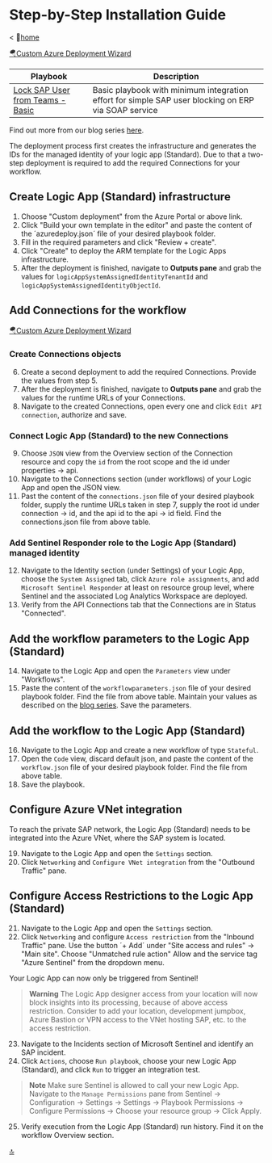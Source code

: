 # Step-by-Step Installation Guide

< 🏡[home](../README.md)

[🪂Custom Azure Deployment Wizard](https://portal.azure.com/?feature.customportal=false#create/Microsoft.Template)

| Playbook | Description |
| --- | --- |
| [Lock SAP User from Teams - Basic](./Basic-SAPLockUser-STD/) | Basic playbook with minimum integration effort for simple SAP user blocking on ERP via SOAP service |

Find out more from our blog series [here](https://blogs.sap.com/2023/05/22/from-zero-to-hero-security-coverage-with-microsoft-sentinel-for-your-critical-sap-security-signals-blog-series/).

The deployment process first creates the infrastructure and generates the IDs for the managed identity of your logic app (Standard). Due to that a two-step deployment is required to add the required Connections for your workflow.

## Create Logic App (Standard) infrastructure

1. Choose "Custom deployment" from the Azure Portal or above link.
2. Click "Build your own template in the editor" and paste the content of the ´azuredeploy.json´ file of your desired playbook folder.
3. Fill in the required parameters and click "Review + create".
4. Click "Create" to deploy the ARM template for the Logic Apps infrastructure.
5. After the deployment is finished, navigate to **Outputs pane** and grab the values for `logicAppSystemAssignedIdentityTenantId` and `logicAppSystemAssignedIdentityObjectId`.

## Add Connections for the workflow

[🪂Custom Azure Deployment Wizard](https://portal.azure.com/?feature.customportal=false#create/Microsoft.Template)

### Create Connections objects

6. Create a second deployment to add the required Connections. Provide the values from step 5.
7. After the deployment is finished, navigate to **Outputs pane** and grab the values for the runtime URLs of your Connections.
8. Navigate to the created Connections, open every one and click `Edit API connection`, authorize and save.

### Connect Logic App (Standard) to the new Connections

9. Choose `JSON` view from the Overview section of the Connection resource and copy the `id` from the root scope and the id under properties -> api.
10. Navigate to the Connections section (under workflows) of your Logic App and open the JSON view.
11. Past the content of the `connections.json` file of your desired playbook folder, supply the runtime URLs taken in step 7, supply the root id under connection -> id, and the api id to the api -> id field. Find the connections.json file from above table.

### Add Sentinel Responder role to the Logic App (Standard) managed identity

12. Navigate to the Identity section (under Settings) of your Logic App, choose the `System Assigned` tab, click `Azure role assignments`, and add `Microsoft Sentinel Responder` at least on resource group level, where Sentinel and the associated Log Analytics Workspace are deployed.
13. Verify from the API Connections tab that the Connections are in Status "Connected".

## Add the workflow parameters to the Logic App (Standard)

14. Navigate to the Logic App and open the `Parameters` view under "Workflows".
15. Paste the content of the `workflowparameters.json` file of your desired playbook folder. Find the file from above table. Maintain your values as described on the [blog series](https://blogs.sap.com/2023/05/22/from-zero-to-hero-security-coverage-with-microsoft-sentinel-for-your-critical-sap-security-signals-youre-gonna-hear-me-soar-part-1/). Save the parameters.

## Add the workflow to the Logic App (Standard)

16. Navigate to the Logic App and create a new workflow of type `Stateful`.
17. Open the `Code` view, discard default json, and paste the content of the `workflow.json` file of your desired playbook folder. Find the file from above table.
18. Save the playbook.

## Configure Azure VNet integration

To reach the private SAP network, the Logic App (Standard) needs to be integrated into the Azure VNet, where the SAP system is located.

19. Navigate to the Logic App and open the `Settings` section.
20. Click `Networking` and `Configure VNet integration` from the "Outbound Traffic" pane.

## Configure Access Restrictions to the Logic App (Standard)

21. Navigate to the Logic App and open the `Settings` section.
22. Click `Networking` and configure `Access restriction` from the "Inbound Traffic" pane. Use the button ´+ Add´ under "Site access and rules" -> "Main site". Choose "Unmatched rule action" Allow and the service tag "Azure Sentinel" from the dropdown menu.

Your Logic App can now only be triggered from Sentinel!

> **Warning**
> The Logic App designer access from your location will now block insights into its processing, because of above access restriction. Consider to add your location, development jumpbox, Azure Bastion or VPN access to the VNet hosting SAP, etc. to the access restriction.

23. Navigate to the Incidents section of Microsoft Sentinel and identify an SAP incident.
24. Click `Actions`, choose `Run playbook`, choose your new Logic App (Standard), and click `Run` to trigger an integration test.

> **Note**
> Make sure Sentinel is allowed to call your new Logic App. Navigate to the `Manage Permissions` pane from Sentinel -> Configuration -> Settings -> Settings -> Playbook Permissions -> Configure Permissions -> Choose your resource group -> Click Apply.

25. Verify execution from the Logic App (Standard) run history. Find it on the workflow Overview section.

[🔝](#)
